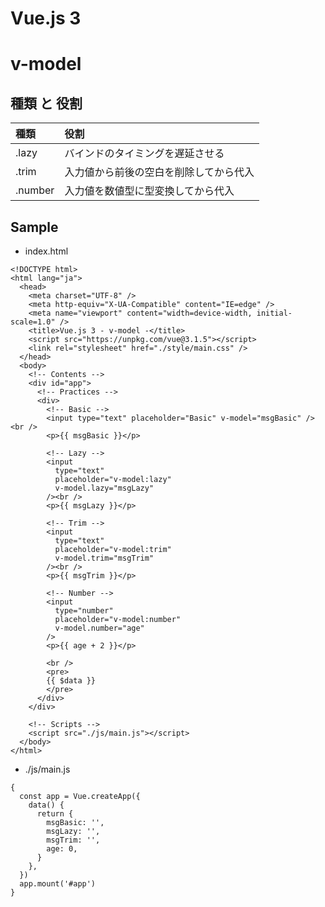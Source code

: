 # Vue.js 3

# v-model

## 種類 と 役割

| 種類    | 役割                                   |
| :------ | :------------------------------------- |
| .lazy   | バインドのタイミングを遅延させる       |
| .trim   | 入力値から前後の空白を削除してから代入 |
| .number | 入力値を数値型に型変換してから代入     |

## Sample

- index.html

```
<!DOCTYPE html>
<html lang="ja">
  <head>
    <meta charset="UTF-8" />
    <meta http-equiv="X-UA-Compatible" content="IE=edge" />
    <meta name="viewport" content="width=device-width, initial-scale=1.0" />
    <title>Vue.js 3 - v-model -</title>
    <script src="https://unpkg.com/vue@3.1.5"></script>
    <link rel="stylesheet" href="./style/main.css" />
  </head>
  <body>
    <!-- Contents -->
    <div id="app">
      <!-- Practices -->
      <div>
        <!-- Basic -->
        <input type="text" placeholder="Basic" v-model="msgBasic" /><br />
        <p>{{ msgBasic }}</p>

        <!-- Lazy -->
        <input
          type="text"
          placeholder="v-model:lazy"
          v-model.lazy="msgLazy"
        /><br />
        <p>{{ msgLazy }}</p>

        <!-- Trim -->
        <input
          type="text"
          placeholder="v-model:trim"
          v-model.trim="msgTrim"
        /><br />
        <p>{{ msgTrim }}</p>

        <!-- Number -->
        <input
          type="number"
          placeholder="v-model:number"
          v-model.number="age"
        />
        <p>{{ age + 2 }}</p>

        <br />
        <pre>
        {{ $data }}
        </pre>
      </div>
    </div>

    <!-- Scripts -->
    <script src="./js/main.js"></script>
  </body>
</html>
```

- ./js/main.js

```
{
  const app = Vue.createApp({
    data() {
      return {
        msgBasic: '',
        msgLazy: '',
        msgTrim: '',
        age: 0,
      }
    },
  })
  app.mount('#app')
}
```
